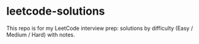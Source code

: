 # leetcode-solutions
This repo is for my LeetCode interview prep: solutions by difficulty (Easy / Medium / Hard) with notes.
